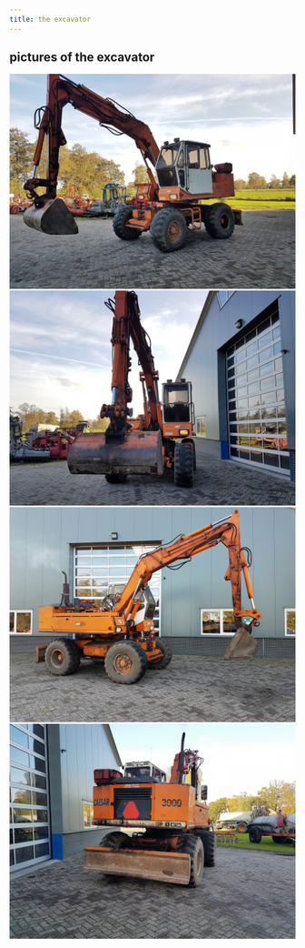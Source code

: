 ```yaml
---
title: the excavator
---
```

## pictures of the excavator

![the excavator](20191102_150556.jpg)
![the excavator](20191102_150605.jpg)
![the excavator](20191102_150617.jpg)
![the excavator](20191102_150639.jpg)
